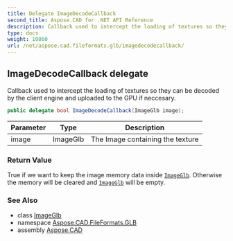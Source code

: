 ```yaml
---
title: Delegate ImageDecodeCallback
second_title: Aspose.CAD for .NET API Reference
description: Callback used to intercept the loading of textures so they can be decoded by the client engine and uploaded to the GPU if neccesary
type: docs
weight: 10860
url: /net/aspose.cad.fileformats.glb/imagedecodecallback/
---
```

## ImageDecodeCallback delegate

Callback used to intercept the loading of textures so they can be decoded by the client engine and uploaded to the GPU if neccesary.

```csharp
public delegate bool ImageDecodeCallback(ImageGlb image);
```

| Parameter | Type | Description |
| --- | --- | --- |
| image | ImageGlb | The Image containing the texture |

### Return Value

True if we want to keep the image memory data inside [`ImageGlb`](../imageglb/). Otherwise the memory will be cleared and [`ImageGlb`](../imageglb/) will be empty.

### See Also

* class [ImageGlb](../imageglb/)
* namespace [Aspose.CAD.FileFormats.GLB](../../aspose.cad.fileformats.glb/)
* assembly [Aspose.CAD](../../)


